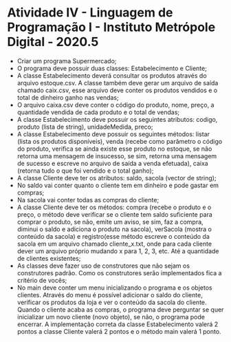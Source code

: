 # Atividade IV - Linguagem de Programação I - Instituto Metrópole Digital - 2020.5

- Criar um programa Supermercado;
- O programa deve possuir duas classes: Estabelecimento e Cliente;
- A classe Estabelecimento deverá consultar os produtos através do arquivo
estoque.csv. A classe também deve gerar um arquivo de saída chamado
caix.csv, esse arquivo deve conter os produtos vendidos e o total de dinheiro
ganho nas vendas;
- O arquivo caixa.csv deve conter o código do produto, nome, preço, a
quantidade vendida de cada produto e o total de vendas;
- A classe Estabelecimento deve possuir os seguintes atributos: codigo, produto
(lista de string), unidadeMedida, preco;
- A classe Estabelecimento deve possuir os seguintes métodos: listar (lista os
produtos disponíveis), venda (recebe como parâmetro o código do produto,
verifica se ainda existe esse produto no estoque, se não retorna uma mensagem
de insucesso, se sim, retorna uma mensagem de sucesso e escreve no arquivo
de saída a venda efetuada), caixa (retorna tudo o que foi vendido e o total
ganho);
- A classe Cliente deve ter os atributos: saldo, sacola (vector de string);
- No saldo vai conter quanto o cliente tem em dinheiro e pode gastar em
compras;
- Na sacola vai conter todas as compras do cliente;
- A classe Cliente deve ter os métodos: compra (recebe o produto e o preço, o
método deve verificar se o cliente tem saldo suficiente para comprar o produto,
se não, emite um aviso, se sim, faz a compra, diminui o saldo e adiciona o
produto na sacola), verSacola (mostra o conteúdo da sacola) e registro(esse
método escreve o conteúdo da sacola em um arquivo chamado cliente_x.txt,
onde para cada cliente dever um arquivo próprio mudando x para 1, 2, 3, etc.
Até a quantidade de clientes existentes;
- As classes deve fazer uso de construtores que não sejam os construtores
padrão. Como os construtores serão implementados fica a critério de vocês;
- No main deve conter um menu inicializando o programa e os objetos clientes.
Através do menu é possível adicionar o saldo do cliente, verificar os produtos
da loja e ver o conteúdo da sacola do cliente. Quando o cliente acaba as
compras, o programa deve perguntar se quer inicializar um novo cliente (novo
objeto), se não, o programa pode encerrar.
A implementação correta da classe Estabelecimento valerá 2 pontos a classe Cliente
valerá 2 pontos e o método main valerá 1 ponto.
